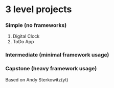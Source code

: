 # 3 level projects

### Simple (no frameworks)
1. Digital Clock
2. ToDo App
### Intermediate (minimal framework usage)
### Capstone (heavy framework usage)

Based on Andy Sterkowitz(yt)